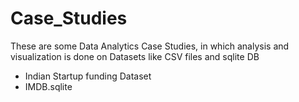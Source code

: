 # Case_Studies
These are some Data Analytics Case Studies, in which analysis and visualization is done on Datasets like CSV files and sqlite DB
- Indian Startup funding Dataset 
- IMDB.sqlite

